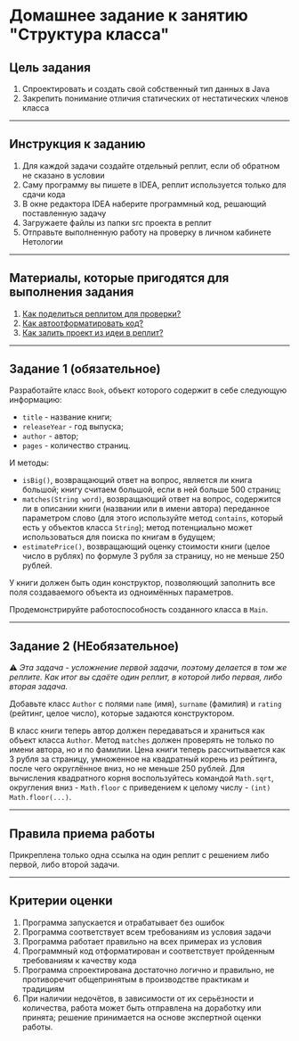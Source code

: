 # Домашнее задание к занятию "Структура класса"

## Цель задания

1. Спроектировать и создать свой собственный тип данных в Java
2. Закрепить понимание отличия статических от нестатических членов класса

------

## Инструкция к заданию

1. Для каждой задачи создайте отдельный реплит, если об обратном не сказано в условии
1. Саму программу вы пишете в IDEA, реплит используется только для сдачи кода
3. В окне редактора IDEA наберите программный код, решающий поставленную задачу
5. Загружаете файлы из папки src проекта в реплит
6. Отправьте выполненную работу на проверку в личном кабинете Нетологии

------

## Материалы, которые пригодятся для выполнения задания

1. [Как поделиться реплитом для проверки?](https://github.com/netology-code/java-homeworks/blob/java-43/QA_ReplitShare.md)
2. [Как автоотформатировать код?](https://github.com/netology-code/java2-homeworks/blob/main/QA_Format.md)
3. [Как залить проект из идеи в реплит?](https://github.com/netology-code/java2-homeworks/blob/main/QA_ReplitUpload.md)

------

## Задание 1 (обязательное)

Разработайте класс `Book`, объект которого содержит в себе следующую информацию:
* `title` - название книги;
* `releaseYear` - год выпуска;
* `author` - автор;
* `pages` - количество страниц.

И методы:
* `isBig()`, возвращающий ответ на вопрос, является ли книга большой; книгу считаем большой, если в ней больше 500 страниц;
* `matches(String word)`, возвращающий ответ на вопрос, содержится ли в описании книги (названии или в имени автора) переданное параметром слово (для этого используйте метод `contains`, который есть у объектов класса `String`); метод потенциально может использоваться для поиска по книгам в будущем;
* `estimatePrice()`, возвращающий оценку стоимости книги (целое число в рублях) по формуле 3 рубля за страницу, но не меньше 250 рублей.

У книги должен быть один конструктор, позволяющий заполнить все поля создаваемого объекта из одноимённых параметров.

Продемонстрируйте работоспособность созданного класса в `Main`.

------

## Задание 2 (НЕобязательное)

:warning: _Эта задача - усложнение первой задачи, поэтому делается в том же реплите. Как итог вы сдаёте один реплит, в которой либо первая, либо вторая задача._

Добавьте класс `Author` с полями `name` (имя), `surname` (фамилия) и `rating` (рейтинг, целое число), которые задаются конструктором.

В класс книги теперь автор должен передаваться и храниться как объект класса `Author`. Метод `matches` должен проверять не только по имени автора, но и по фамилии. Цена книги теперь рассчитывается как 3 рубля за страницу, умноженное на квадратный корень из рейтинга, после чего округлённое вниз, но не меньше 250 рублей. Для вычисления квадратного корня воспользуйтесь командой `Math.sqrt`, округления вниз - `Math.floor` с приведением к целому числу - `(int) Math.floor(...)`.

------

## Правила приема работы

Прикреплена только одна ссылка на один реплит с решением либо первой, либо второй задачи.

------

## Критерии оценки

1. Программа запускается и отрабатывает без ошибок
2. Программа соответствует всем требованиям из условия задачи
3. Программа работает правильно на всех примерах из условия
4. Программный код отформатирован и соответствует пройденным требованиям к качеству кода
5. Программа спроектирована достаточно логично и правильно, не противоречит общепринятым в производстве практикам и традициям
6. При наличии недочётов, в зависимости от их серьёзности и количества, работа может быть отправлена на доработку или принята; решение принимается на основе экспертной оценки работы.
